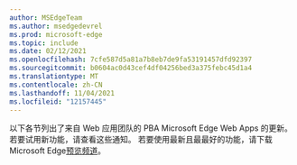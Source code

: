 ```yaml
---
author: MSEdgeTeam
ms.author: msedgedevrel
ms.prod: microsoft-edge
ms.topic: include
ms.date: 02/12/2021
ms.openlocfilehash: 7cfe587d5a81a7b8eb7de9fa53191457dfd92397
ms.sourcegitcommit: b0604ac0d43cef4df04256bed3a375febc45d1a4
ms.translationtype: MT
ms.contentlocale: zh-CN
ms.lasthandoff: 11/04/2021
ms.locfileid: "12157445"
---
```

以下各节列出了来自 Web 应用团队的 PBA Microsoft Edge Web Apps 的更新。  若要试用新功能，请查看这些通知。  若要使用最新且最最好的功能，请下载Microsoft Edge[预览频道](https://www.microsoftedgeinsider.com/download)。
